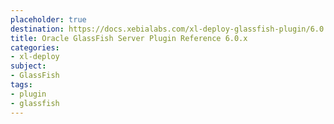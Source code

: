 ```yaml
---
placeholder: true
destination: https://docs.xebialabs.com/xl-deploy-glassfish-plugin/6.0.x/glassfishPluginManual.html
title: Oracle GlassFish Server Plugin Reference 6.0.x
categories:
- xl-deploy
subject:
- GlassFish
tags:
- plugin
- glassfish
---
```

